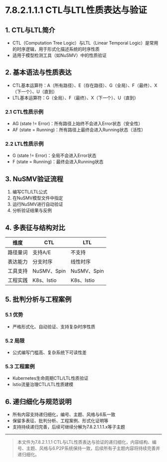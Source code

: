 # 7.8.2.1.1.1 CTL与LTL性质表达与验证

## 1. CTL与LTL简介

- CTL（Computation Tree Logic）与LTL（Linear Temporal Logic）是常用的时序逻辑，用于形式化描述系统的时序性质
- 适用于模型检测工具（如NuSMV）中的性质验证

## 2. 基本语法与性质表达

- CTL基本运算符：A（所有路径）、E（存在路径）、G（全局）、F（最终）、X（下一个）、U（直到）
- LTL基本运算符：G（全局）、F（最终）、X（下一个）、U（直到）

### 2.1 CTL性质示例

- AG (state != Error)：所有路径上始终不会进入Error状态（安全性）
- AF (state = Running)：所有路径上最终会进入Running状态（活性）

### 2.2 LTL性质示例

- G (state != Error)：全局不会进入Error状态
- F (state = Running)：最终会进入Running状态

## 3. NuSMV验证流程

1. 编写CTL/LTL公式
2. 在NuSMV模型文件中指定
3. 运行NuSMV进行自动验证
4. 分析验证结果与反例

## 4. 多表征与结构对比

| 维度 | CTL | LTL |
|------|-----|-----|
| 路径量词 | 支持A/E | 不支持 |
| 表达能力 | 分支时序 | 线性时序 |
| 工具支持 | NuSMV、Spin | NuSMV、Spin |
| 工程实践 | K8s、Istio | K8s、Istio |

## 5. 批判分析与工程案例

### 5.1 优势

- 严格形式化、自动验证、支持复杂时序性质

### 5.2 局限

- 公式编写门槛高、复杂系统下可读性差

### 5.3 工程案例

- Kubernetes生命周期CTL/LTL性质验证
- Istio流量治理CTL/LTL性质建模

## 6. 递归细化与规范说明

- 所有内容支持递归细化，编号、主题、风格与6系一致
- 保留多表征、批判分析、工程案例、形式化证明等
- 支持持续递归完善，后续可继续分解为7.8.2.1.1.1.x等子主题

---
> 本文件为7.8.2.1.1.1 CTL与LTL性质表达与验证的递归细化，内容结构、编号、主题、风格与6.P2P系统保持一致，后续所有子主题内容将持续完善并递归细化。
